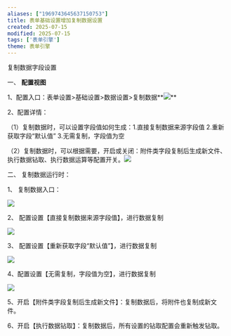 ```yaml
---
aliases: ["1969743645637150753"]
title: 表单基础设置增加复制数据设置
created: 2025-07-15
modified: 2025-07-15
tags: ['表单引擎']
theme: 表单引擎
---
```


复制数据字段设置

一、 **配置视图**

1、配置入口：表单设置>基础设置>数据设置>复制数据**![](https://myhelpdoc.oss-cn-heyuan.aliyuncs.com/mdimages/433fb9151600e79ab3128d19ae73fe00.jpg)**

2、配置详情：

（1）复制数据时，可以设置字段值如何生成：1.直接复制数据来源字段值 2.重新获取字段“默认值” 3.无需复制，字段值为空

（2）复制数据时，可以根据需要，开启或关闭：附件类字段复制后生成新文件、执行数据钻取、执行数据运算等配置开关。**![](https://myhelpdoc.oss-cn-heyuan.aliyuncs.com/mdimages/391f36f98fd4f6e7bbf9deb8407feb49.jpg)**

二、 复制数据运行时：

1、 复制数据入口：

![](https://myhelpdoc.oss-cn-heyuan.aliyuncs.com/mdimages/cd33ea262123d4dd5d9806ff2d9cdd4f.jpg)

2、 配置设置【直接复制数据来源字段值】，进行数据复制

![](https://myhelpdoc.oss-cn-heyuan.aliyuncs.com/mdimages/76a69eb172aa48b13a0391c3f01a3e76.jpg)

3、 配置设置【重新获取字段“默认值”】，进行数据复制

![](https://myhelpdoc.oss-cn-heyuan.aliyuncs.com/mdimages/402cc7671a53b5b0359fbad4acb41e1c.jpg)

4、配置设置【无需复制，字段值为空】，进行数据复制

![](https://myhelpdoc.oss-cn-heyuan.aliyuncs.com/mdimages/632a730c685c44b79e28265d16b66b91.jpg)

5、开启【附件类字段复制后生成新文件】：复制数据后，将附件也复制成新文件。

6、开启【执行数据钻取】：复制数据后，所有设置的钻取配置会重新触发钻取。

